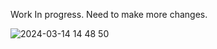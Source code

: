 Work In progress. Need to make more changes. 

![2024-03-14 14 48 50](https://github.com/priya006/Calculator/assets/16076524/f8a0b032-577c-45b2-b05c-a32075241442)

